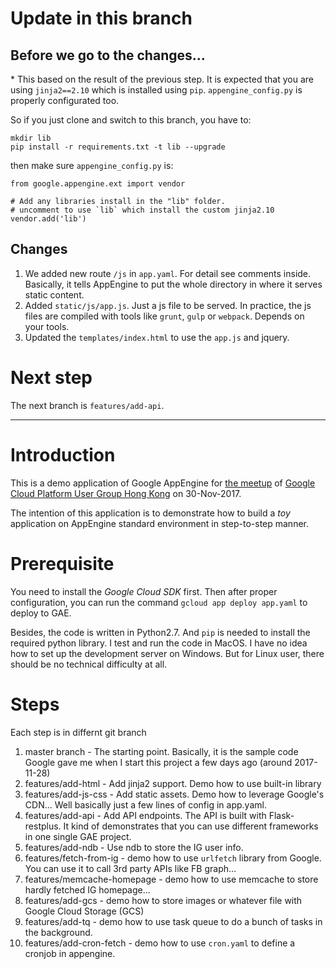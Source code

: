 # Update in this branch

## Before we go to the changes...
\* This based on the result of the previous step.
It is expected that you are using `jinja2==2.10` which is installed using `pip`. `appengine_config.py` is properly configurated too.

So if you just clone and switch to this branch, you have to:

```
mkdir lib
pip install -r requirements.txt -t lib --upgrade
```

then make sure `appengine_config.py` is:

```
from google.appengine.ext import vendor

# Add any libraries install in the "lib" folder.
# uncomment to use `lib` which install the custom jinja2.10
vendor.add('lib')
```

## Changes

1. We added new route `/js` in `app.yaml`. For detail see comments inside. Basically, it tells AppEngine to put the whole directory in where it serves static content.
2. Added `static/js/app.js`. Just a js file to be served. In practice, the js files are compiled with tools like `grunt`, `gulp` or `webpack`. Depends on your tools.
3. Updated the `templates/index.html` to use the `app.js` and jquery.


# Next step

The next branch is `features/add-api`.

---
# Introduction

This is a demo application of Google AppEngine for [the meetup](https://www.eventbrite.com/e/gcpug-meetup-2017nov-tickets-39642814726) of [Google Cloud Platform User Group Hong Kong](https://www.facebook.com/groups/gcpughk/) on 30-Nov-2017.

The intention of this application is to demonstrate how to build a _toy_ application on AppEngine standard environment in step-to-step manner.


# Prerequisite

You need to install the *Google Cloud SDK* first. Then after proper configuration, you can run the command `gcloud app deploy app.yaml` to deploy to GAE.

Besides, the code is written in Python2.7. And `pip` is needed to install the required python library. I test and run the code in MacOS. I have no idea how to set up the development server on Windows. But for Linux user, there should be no technical difficulty at all.

# Steps

Each step is in differnt git branch

1. master branch - The starting point. Basically, it is the sample code Google gave me when I start this project a few days ago (around 2017-11-28)
1. features/add-html - Add jinja2 support. Demo how to use built-in library
1. features/add-js-css - Add static assets. Demo how to leverage Google's CDN... Well basically just a few lines of config in app.yaml.
1. features/add-api - Add API endpoints. The API is built with Flask-restplus. It kind of demonstrates that you can use different frameworks in one single GAE project.
1. features/add-ndb - Use ndb to store the IG user info.
1. features/fetch-from-ig - demo how to use `urlfetch` library from Google. You can use it to call 3rd party APIs like FB graph...
1. features/memcache-homepage - demo how to use memcache to store hardly fetched IG homepage...
1. features/add-gcs - demo how to store images or whatever file with Google Cloud Storage (GCS)
1. features/add-tq - demo how to use task queue to do a bunch of tasks in the background.
1. features/add-cron-fetch - demo how to use `cron.yaml` to define a cronjob in appengine.

